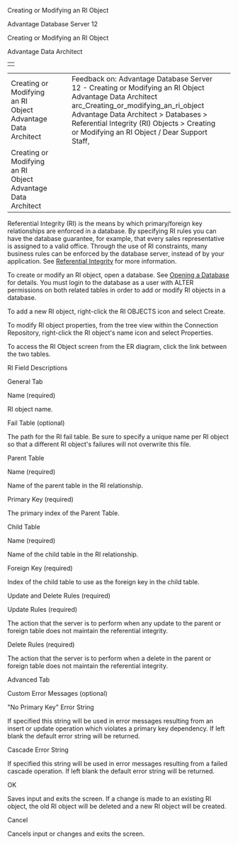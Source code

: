 Creating or Modifying an RI Object




Advantage Database Server 12  

Creating or Modifying an RI Object

Advantage Data Architect

|  |
| --- |
|  |

|  |  |  |  |  |
| --- | --- | --- | --- | --- |
| Creating or Modifying an RI Object  Advantage Data Architect |  |  | Feedback on: Advantage Database Server 12 - Creating or Modifying an RI Object Advantage Data Architect arc\_Creating\_or\_modifying\_an\_ri\_object Advantage Data Architect > Databases > Referential Integrity (RI) Objects > Creating or Modifying an RI Object / Dear Support Staff, |  |
| Creating or Modifying an RI Object  Advantage Data Architect |  |  |  |  |

Referential Integrity (RI) is the means by which primary/foreign key relationships are enforced in a database. By specifying RI rules you can have the database guarantee, for example, that every sales representative is assigned to a valid office. Through the use of RI constraints, many business rules can be enforced by the database server, instead of by your application. See [Referential Integrity](master_referential_integrity.htm) for more information.

To create or modify an RI object, open a database. See [Opening a Database](arc_opening_a_database2.htm) for details. You must login to the database as a user with ALTER permissions on both related tables in order to add or modify RI objects in a database.

To add a new RI object, right-click the RI OBJECTS icon and select Create.

To modify RI object properties, from the tree view within the Connection Repository, right-click the RI object's name icon and select Properties.

To access the RI Object screen from the ER diagram, click the link between the two tables.

RI Field Descriptions

General Tab

Name (required)

RI object name.

Fail Table (optional)

The path for the RI fail table. Be sure to specify a unique name per RI object so that a different RI object's failures will not overwrite this file.

Parent Table

Name (required)

Name of the parent table in the RI relationship.

Primary Key (required)

The primary index of the Parent Table.

Child Table

Name (required)

Name of the child table in the RI relationship.

Foreign Key (required)

Index of the child table to use as the foreign key in the child table.

Update and Delete Rules (required)

Update Rules (required)

The action that the server is to perform when any update to the parent or foreign table does not maintain the referential integrity.

Delete Rules (required)

The action that the server is to perform when a delete in the parent or foreign table does not maintain the referential integrity.

Advanced Tab

Custom Error Messages (optional)

"No Primary Key" Error String

If specified this string will be used in error messages resulting from an insert or update operation which violates a primary key dependency. If left blank the default error string will be returned.

Cascade Error String

If specified this string will be used in error messages resulting from a failed cascade operation. If left blank the default error string will be returned.

OK

Saves input and exits the screen. If a change is made to an existing RI object, the old RI object will be deleted and a new RI object will be created.

Cancel

Cancels input or changes and exits the screen.